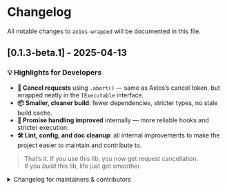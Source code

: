 # Changelog

All notable changes to `axios-wrapped` will be documented in this file.

## [0.1.3-beta.1] - 2025-04-13

### 💡 Highlights for Developers

- **🔄 Cancel requests** using `.abort()` — same as Axios’s cancel token, but wrapped neatly in the `IExecutable` interface.
- **📦 Smaller, cleaner build**: fewer dependencies, stricter types, no stale build cache.
- **🧠 Promise handling improved** internally — more reliable hooks and stricter execution.
- **🛠️ Lint, config, and doc cleanup**: all internal improvements to make the project easier to maintain and contribute to.

> That’s it. If you use this lib, you now get request cancellation.  
> If you *build* this lib, life just got smoother.

<details>
<summary>Changelog for maintainers & contributors</summary>

### Added

- **Request Cancellation and Error Handling**:
  - Implemented `abort()` method in `IExecutable` interface and `Request` class using `AbortController` for cancelling HTTP requests.
  - Added constants (`PROMISE_FULFILLED`, `INVALID_NAME_TYPE_ERROR`, `INVALID_PARAMS_FORMAT_ERROR`, `INVALID_HEADERS_FORMAT_ERROR`) in `src/constants/constants.ts` for improved error clarity.
  - Introduced `i-promise-handler-options.ts` in `src/interfaces/index.ts` for flexible promise handling configurations.
- **Tooling Enhancements**:
  - Integrated `eslint-plugin-sonarjs` for better code quality checks (`package.json`).
  - Extended `gulpfile.js` to clear `.rollup.cache` during `clear` task, preventing stale build artifacts.

### Changed

- **Request Builder and Execution**:
  - Enhanced `BaseRequestBuilder` to use new error constants and refined type definitions for headers, params, and hooks.
  - Modified `Request.build()` to leverage `resolveAllStrict` for stricter hook execution, with extracted `callSuccessHooks` and `callErrorHooks` methods.
  - Added `signal` to Axios request config for cancellation support.
- **Linting and Formatter Setup**:
  - Replaced `eslint.config.ts` with a simpler ESLint setup, scoping `lint:check` and `lint:fix` scripts to `src/**/*.ts` and `test/**/*.ts` (`package.json`).

- **Dependency and Build Cleanup**:
  - Removed unused dependencies (`@babel/core`, `@eslint/js`, `@rollup/plugin-babel`, `@types/lodash`, `babel-plugin-transform-remove-console`, `globals`, `typescript-eslint`) in `package.json`.
  - Made `axios` a `peerDependency` to clarify usage and reduce bundle size.
- **Utility Functions**: Relaxed `@typescript-eslint/naming-convention` rule for its entirety in `src/utils/lib/utility.ts` to keep utility names concise.

### Removed
- **ESLint Config**: Eliminated `eslint.config.ts` to simplify linting workflow.

### Fixed
- **Type Safety**: Strengthened type definitions in `BaseRequestBuilder` and `Request` for better reliability.
- **Build Consistency**: Ensured `.rollup.cache` cleanup in `gulp clear` task for reliable builds.

</details>
